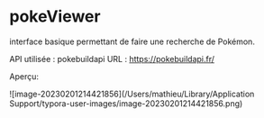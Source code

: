 # pokeViewer

interface basique permettant de faire une recherche
de Pokémon.

API utilisée : pokebuildapi
URL : https://pokebuildapi.fr/

Aperçu:

![image-20230201214421856](/Users/mathieu/Library/Application Support/typora-user-images/image-20230201214421856.png)
